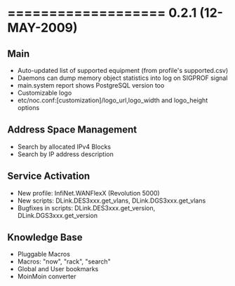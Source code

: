 

===================
0.2.1 (12-MAY-2009)
===================

Main
----
* Auto-updated list of supported equipment (from profile's supported.csv)
* Daemons can dump memory object statistics into log on SIGPROF signal
* main.system report shows PostgreSQL version too
* Customizable logo
* etc/noc.conf:[customization]/logo_url,logo_width and logo_height options

Address Space Management
------------------------
* Search by allocated IPv4 Blocks
* Search by IP address description

Service Activation
------------------
* New profile: InfiNet.WANFlexX (Revolution 5000)
* New scripts: DLink.DES3xxx.get_vlans, DLink.DGS3xxx.get_vlans
* Bugfixes in scripts: DLink.DES3xxx.get_version, DLink.DGS3xxx.get_version

Knowledge Base
--------------
* Pluggable Macros
* Macros: "now", "rack", "search"
* Global and User bookmarks
* MoinMoin converter

